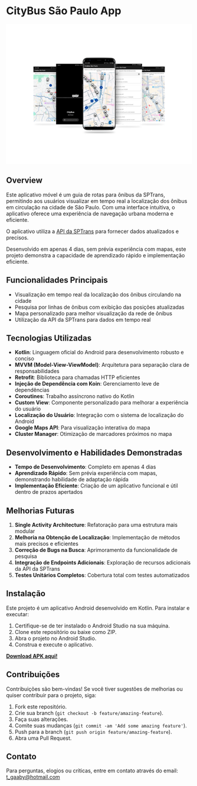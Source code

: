 # CityBus São Paulo App

![mockup_app.png](mockup_app.png)

## Overview

Este aplicativo móvel é um guia de rotas para ônibus da SPTrans, permitindo aos usuários visualizar em tempo real a localização dos ônibus em circulação na cidade de São Paulo. Com uma interface intuitiva, o aplicativo oferece uma experiência de navegação urbana moderna e eficiente.

O aplicativo utiliza a [API da SPTrans](https://www.sptrans.com.br/desenvolvedores/api-do-olho-vivo-guia-de-referencia/documentacao-api/) para fornecer dados atualizados e precisos.

Desenvolvido em apenas 4 dias, sem prévia experiência com mapas, este projeto demonstra a capacidade de aprendizado rápido e implementação eficiente.

## Funcionalidades Principais

- Visualização em tempo real da localização dos ônibus circulando na cidade
- Pesquisa por linhas de ônibus com exibição das posições atualizadas
- Mapa personalizado para melhor visualização da rede de ônibus
- Utilização da API da SPTrans para dados em tempo real

## Tecnologias Utilizadas

- **Kotlin**: Linguagem oficial do Android para desenvolvimento robusto e conciso
- **MVVM (Model-View-ViewModel)**: Arquitetura para separação clara de responsabilidades
- **Retrofit**: Biblioteca para chamadas HTTP eficientes
- **Injeção de Dependência com Koin**: Gerenciamento leve de dependências
- **Coroutines**: Trabalho assíncrono nativo do Kotlin
- **Custom View**: Componente personalizado para melhorar a experiência do usuário
- **Localização do Usuário**: Integração com o sistema de localização do Android
- **Google Maps API**: Para visualização interativa do mapa
- **Cluster Manager**: Otimização de marcadores próximos no mapa

## Desenvolvimento e Habilidades Demonstradas

- **Tempo de Desenvolvimento**: Completo em apenas 4 dias
- **Aprendizado Rápido**: Sem prévia experiência com mapas, demonstrando habilidade de adaptação rápida
- **Implementação Eficiente**: Criação de um aplicativo funcional e útil dentro de prazos apertados

## Melhorias Futuras

1. **Single Activity Architecture**: Refatoração para uma estrutura mais modular
2. **Melhoria na Obtenção de Localização**: Implementação de métodos mais precisos e eficientes
3. **Correção de Bugs na Busca**: Aprimoramento da funcionalidade de pesquisa
4. **Integração de Endpoints Adicionais**: Exploração de recursos adicionais da API da SPTrans
5. **Testes Unitários Completos**: Cobertura total com testes automatizados

## Instalação

Este projeto é um aplicativo Android desenvolvido em Kotlin. Para instalar e executar:

1. Certifique-se de ter instalado o Android Studio na sua máquina.
2. Clone este repositório ou baixe como ZIP.
3. Abra o projeto no Android Studio.
5. Construa e execute o aplicativo.

**[Download APK aqui!](https://drive.google.com/file/d/14bzGYQxtH45mMVS_IVRu98M4GwPTg1wq/view?usp=sharing)**

## Contribuições

Contribuições são bem-vindas! Se você tiver sugestões de melhorias ou quiser contribuir para o projeto, siga:

1. Fork este repositório.
2. Crie sua branch (`git checkout -b feature/amazing-feature`).
3. Faça suas alterações.
4. Comite suas mudanças (`git commit -am 'Add some amazing feature'`).
5. Push para a branch (`git push origin feature/amazing-feature`).
6. Abra uma Pull Request.

## Contato

Para perguntas, elogios ou críticas, entre em contato através do email: t_gaaby@hotmail.com
